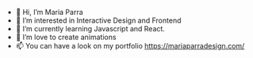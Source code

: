 - 👋 Hi, I’m Maria Parra
- 👀 I’m interested in Interactive Design and Frontend
- 🌱 I’m currently learning Javascript and React.
- 💞️ I’m love to create animations
- 📫 You can have a look on my portfolio https://mariaparradesign.com/

<!---
Maria-p92/Maria-p92 is a ✨ special ✨ repository because its `README.md` (this file) appears on your GitHub profile.
You can click the Preview link to take a look at your changes.
--->
